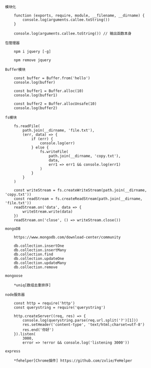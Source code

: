     模块化
    
        function (exports, require, module, __filename, __dirname) {
            console.log(arguments.callee.toString())
        }
        
        console.log(arguments.callee.toString()) // 输出函数本身
    
    包管理器
    
        npm i jquery [-g]
        
        npm remove jquery
    
    Buffer模块
    
        const buffer = Buffer.from('hello')
        console.log(buffer)
        
        const buffer1 = Buffer.alloc(10)
        console.log(buffer1)
        
        const buffer2 = Buffer.allocUnsafe(10)
        console.log(buffer2)
    
    fs模块

        fs.readFile(
            path.join(__dirname, 'file.txt'),
            (err, data) => {
                if (err) {
                    console.log(err)
                } else {
                    fs.writeFile(
                        path.join(__dirname, 'copy.txt'),
                        data,
                        err1 => err1 && console.log(err1)
                    )
                }
            }
        )
        
        const writeStream = fs.createWriteStream(path.join(__dirname, 'copy.txt'))
        const readStream = fs.createReadStream(path.join(__dirname, 'file.txt'))
        readStream.on('data', data => {
            writeStream.write(data)
        })
        readStream.on('close', () => writeStream.close())
    
    mongoDB
    
        https://www.mongodb.com/download-center/community
        
        db.collection.insertOne
        db.collection.insertMany
        db.collection.find
        db.collection.updateOne
        db.collection.updateMany
        db.collection.remove
        
    mongoose
    
        *uniq[数组去重排序]
    
    node服务器
    
        const http = require('http')
        const querystring = require('querystring')
        
        http.createServer((req, res) => {
            console.log(querystring.parse(req.url.split('?')[1]))
            res.setHeader('content-type', 'text/html;charset=utf-8')
            res.end('你好')
        }).listen(
            3000,
            error => !error && console.log('listening 3000'))
    
    express
    
        *fehelper[Chrome插件] https://github.com/zxlie/FeHelper
